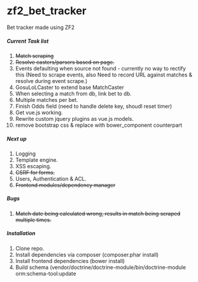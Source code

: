 zf2_bet_tracker
===============

Bet tracker made using ZF2


##### Current Task list

1. ~~Match scraping~~
2. ~~Resolve casters/parsers based on page.~~
3. Events defaulting when source not found - currently no way to rectify this (Need to scrape events, also Need to record URL against matches & resolve during event scrape.)
4. GosuLoLCaster to extend base MatchCaster
5. When selecting a match from db, link bet to db.
6. Multiple matches per bet.
7. Finish Odds field (need to handle delete key, shoudl reset timer)
8. Get vue.js working.
9. Rewrite custom jquery plugins as vue.js models.
10. remove bootstrap css & replace with bower_component counterpart

##### Next up

1. Logging
2. Template engine.
3. XSS escaping.
4. ~~CSRF for forms.~~
5. Users, Authentication & ACL.
6. ~~Frontend modules/dependency manager~~


##### Bugs

1. ~~Match date being calculated wrong, results in match being scraped multiple times.~~




##### Installation

1. Clone repo.
2. Install dependencies via composer (composer.phar install)
3. Install frontend dependencies (bower install)
4. Build schema (vendor/doctrine/doctrine-module/bin/doctrine-module orm:schema-tool:update
